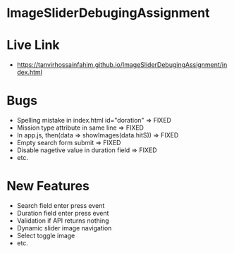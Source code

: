# ImageSliderDebugingAssignment

# Live Link
- https://tanvirhossainfahim.github.io/ImageSliderDebugingAssignment/index.html

# Bugs
- Spelling mistake in index.html id="doration" => FIXED
- Mission type attribute in same line => FIXED
- In app.js, then(data => showImages(data.hitS)) => FIXED
- Empty search form submit => FIXED
- Disable nagetive value in duration field => FIXED
- etc.

# New Features
- Search field enter press event
- Duration field enter press event
- Validation if API returns nothing
- Dynamic slider image navigation
- Select toggle image
- etc.